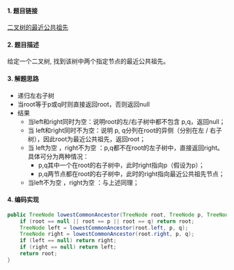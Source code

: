 

#### 1. 题目链接
[二叉树的最近公共祖先](https://leetcode-cn.com/problems/lowest-common-ancestor-of-a-binary-tree/)

#### 2. 题目描述
给定一个二叉树, 找到该树中两个指定节点的最近公共祖先。

#### 3. 解题思路
* 递归左右子树
* 当root等于p或q时则直接返回root，否则返回null
* 结果
    * 当left和right同时为空：说明root的左/右子树中都不包含 p,q，返回null；
    * 当 left和right同时不为空：说明 p, q分列在root的异侧（分别在左 / 右子树），因此root为最近公共祖先，返回root；
    * 当 left为空 ，right不为空 ：p,q都不在root的左子树中，直接返回right。具体可分为两种情况：
      * p,q其中一个在root的右子树中，此时right指向p（假设为p）；
      * p,q两节点都在root的右子树中，此时的right指向最近公共祖先节点；
    * 当left不为空 ，right为空 ：与上述同理；
      

#### 4. 编码实现
``` java
public TreeNode lowestCommonAncestor(TreeNode root, TreeNode p, TreeNode q) {
    if (root == null || root == p || root == q) return root;
    TreeNode left = lowestCommonAncestor(root.left, p, q);
    TreeNode right = lowestCommonAncestor(root.right, p, q);
    if (left == null) return right;
    if (right == null) return left;
    return root;
}
```
